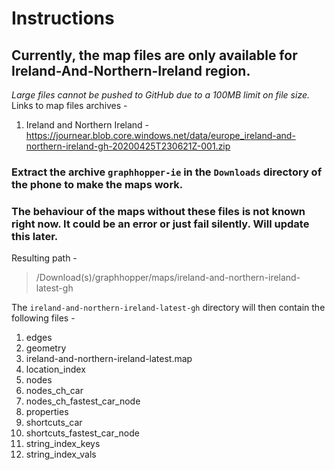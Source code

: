 # Instructions


## Currently, the map files are only available for Ireland-And-Northern-Ireland region.

_Large files cannot be pushed to GitHub due to a 100MB limit on file size._
Links to map files archives - 
1. Ireland and Northern Ireland - https://journear.blob.core.windows.net/data/europe_ireland-and-northern-ireland-gh-20200425T230621Z-001.zip


### Extract the archive `graphhopper-ie` in the `Downloads` directory of the phone to make the maps work.

### The behaviour of the maps without these files is not known right now. It could be an error or just fail silently. Will update this later.

Resulting path -
> /Download(s)/graphhopper/maps/ireland-and-northern-ireland-latest-gh


The `ireland-and-northern-ireland-latest-gh` directory will then contain the following files -

1. edges
1. geometry
1. ireland-and-northern-ireland-latest.map
1. location_index
1. nodes
1. nodes_ch_car
1. nodes_ch_fastest_car_node
1. properties
1. shortcuts_car
1. shortcuts_fastest_car_node
1. string_index_keys
1. string_index_vals